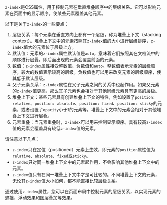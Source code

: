 `z-index`是CSS属性，用于控制元素在垂直堆叠顺序中的层级关系。它可以影响元素在页面中的显示顺序，使某些元素覆盖其他元素。

以下是关于`z-index`的一些要点：

1. 层级关系：每个元素在垂直方向上都有一个层级，称为堆叠上下文（stacking context）。堆叠上下文中的元素按照其`z-index`值的大小进行层级排序，`z-index`值大的元素位于层级上方。
2. 默认值：元素的`z-index`属性默认值是`auto`，意味着它们按照其在文档流中的顺序进行层叠。即后面出现的元素会覆盖前面的元素。
3. 数值：`z-index`属性接受整数值、负数值和`auto`。整数值表示元素的层级顺序，较大的数值表示较高的层级。负数值也可以用来改变元素的层级顺序，使其低于默认层级。
4. 父子元素关系：`z-index`属性在父子元素之间的关系中也起作用。如果父元素的`z-index`值更高，那么其子元素也会相对于其他同级元素具有更高的层级。
5. 堆叠上下文：某些元素具有创建堆叠上下文的特性，例如设置了`position: relative`、`position: absolute`、`position: fixed`、`position: sticky`的元素，或者设置了`opacity`小于1的元素等。堆叠上下文中的元素会相对于其他堆叠上下文进行层叠。
6. 元素重叠：当元素重叠时，`z-index`可以用来控制显示顺序。具有较高`z-index`值的元素会覆盖具有较低`z-index`值的元素。

请注意以下几点：

- `z-index`只在定位（positioned）元素上生效，即元素的`position`属性值为`relative`、`absolute`、`fixed`或`sticky`。
- `z-index`只对同一堆叠上下文中的元素起作用，不会影响其他堆叠上下文中的元素。
- `z-index`值只有在同一堆叠上下文中才是可比较的。不同堆叠上下文的元素，无论其`z-index`值大小如何，都不能直接比较层级关系。

通过使用`z-index`属性，您可以在页面布局中控制元素的层级关系，以实现元素的遮挡、浮动效果和图层叠加等效果。
